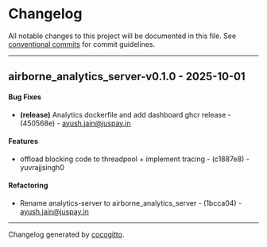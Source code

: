 # Changelog
All notable changes to this project will be documented in this file. See [conventional commits](https://www.conventionalcommits.org/) for commit guidelines.

- - -
## airborne_analytics_server-v0.1.0 - 2025-10-01
#### Bug Fixes
- **(release)** Analytics dockerfile and add dashboard ghcr release - (450568e) - ayush.jain@juspay.in
#### Features
- offload blocking code to threadpool + implement tracing - (c1887e8) - yuvrajjsingh0
#### Refactoring
- Rename analytics-server to airborne_analytics_server - (1bcca04) - ayush.jain@juspay.in

- - -

Changelog generated by [cocogitto](https://github.com/cocogitto/cocogitto).